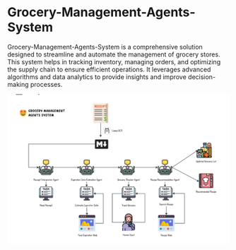 # Grocery-Management-Agents-System
Grocery-Management-Agents-System is a comprehensive solution designed to streamline and automate the management of grocery stores. This system helps in tracking inventory, managing orders, and optimizing the supply chain to ensure efficient operations. It leverages advanced algorithms and data analytics to provide insights and improve decision-making processes.

![alt text](image.png)